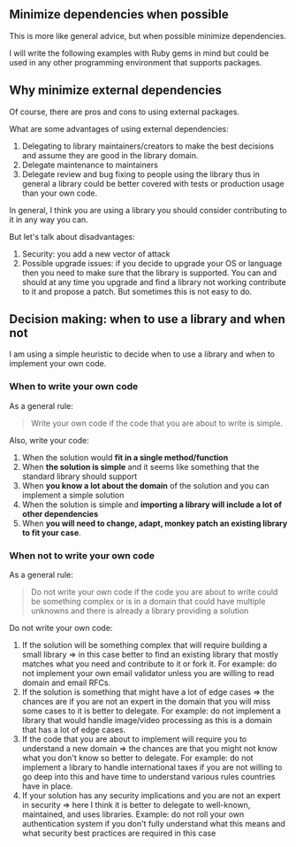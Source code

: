 ## Minimize dependencies when possible

This is more like general advice, but when possible minimize dependencies. 

I will write the following examples with Ruby gems in mind but could be used in any other programming environment that supports packages. 

## Why minimize external dependencies 

Of course, there are pros and cons to using external packages. 

What are some advantages of using external dependencies: 
1. Delegating to library maintainers/creators to make the best decisions and assume they are good in the library domain. 
2. Delegate maintenance to maintainers
3. Delegate review and bug fixing to people using the library thus in general a library could be better covered with tests or production usage than your own code. 

In general, I think you are using a library you should consider contributing to it in any way you can. 

But let's talk about disadvantages:
1. Security: you add a new vector of attack
2. Possible upgrade issues: if you decide to upgrade your OS or language then you need to make sure that the library is supported. You can and should at any time you upgrade and find a library not working contribute to it and propose a patch. But sometimes this is not easy to do. 


## Decision making: when to use a library and when not

I am using a simple heuristic to decide when to use a library and when to implement your own code.


### When to write your own code


As a general rule: 

> Write your own code if the code that you are about to write is simple.

Also, write your code: 

1. When the solution would **fit in a single method/function**
2. When **the solution is simple** and it seems like something that the standard library should support
3. When **you know a lot about the domain** of the solution and you can implement a simple solution
4. When the solution is simple and **importing a library will include a lot of other dependencies**
5. When **you will need to change, adapt, monkey patch an existing library to fit your case**. 


### When not to write your own code

As a general rule: 

> Do not write your own code if the code you are about to write could be something complex or is in a domain that could have multiple unknowns and there is already a library providing a solution

Do not write your own code:

1. If the solution will be something complex that will require building a small library => in this case better to find an existing library that mostly matches what you need and contribute to it or fork it. For example: do not implement your own email validator unless you are willing to read domain and email RFCs. 
2. If the solution is something that might have a lot of edge cases => the chances are if you are not an expert in the domain that you will miss some cases to it is better to delegate. For example: do not implement a library that would handle image/video processing as this is a domain that has a lot of edge cases. 
3. If the code that you are about to implement will require you to understand a new domain => the chances are that you might not know what you don't know so better to delegate. For example: do not implement a library to handle international taxes if you are not willing to go deep into this and have time to understand various rules countries have in place. 
4. If your solution has any security implications and you are not an expert in security => here I think it is better to delegate to well-known, maintained, and uses libraries. Example: do not roll your own authentication system if you don't fully understand what this means and what security best practices are required in this case








